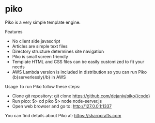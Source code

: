 # piko
Piko is a very simple template engine.

Features

* No client side javascript
* Articles are simple text files
* Directory structure determines site navigation
* Piko is small screen friendly
* Template HTML and CSS files can be easily customized to fit your needs
* AWS Lambda version is included in distribution so you can run Piko {b}serverlessly{/b} in AWS

Usage
To run Piko follow these steps:
* Clone git repository:
  git clone https://github.com/dejaniv/piko{/code}
* Run pico:
  $> cd piko
  $> node node-server.js
* Open web browser and go to: http://127.0.0.1:1337
 
You can find details about Piko at: https://sharpcrafts.com





